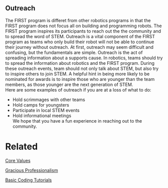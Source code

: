 ## Outreach
The FIRST program is differet from other robotics programs in that the FIRST program does not focus all on building and programming robots. The FIRST program inspires its participants to reach out the the community and to spread the word of STEM. Outreach is a vital component of the FIRST program as teams who only build their robot will not be able to continue their journey without outreach.
At first, outreach may seem difficult and confusing, but the fundamentals are simple. Outreach is the act of spreading information about a supports cause. In robotics, teams should try to spread the information about robotics and the FIRST program. During these outreach events, team should not only talk about STEM, but also try to inspire others to join STEM. A helpful hint in being more likely to be nominated for awards is to inspire those who are younger than the team members, as those younger are the next generation of STEM.  
Here are some examples of outreach if you are at a loss of what to do:
* Hold scrimmages with other teams
* Hold camps for youngsters
* Participate in local STEM events
* Hold informational meetings  
We hope that you have a fun experience in reaching out to the community.

Related
=======

[Core Values](https://ftccats.github.io/corevalues)

[Gracious Professionalism](http://ftccats.github.io/graciousprofessionalism)

[Basic Coding Tutorials](https://ftccats.github.io/ProgrammingBasics)
